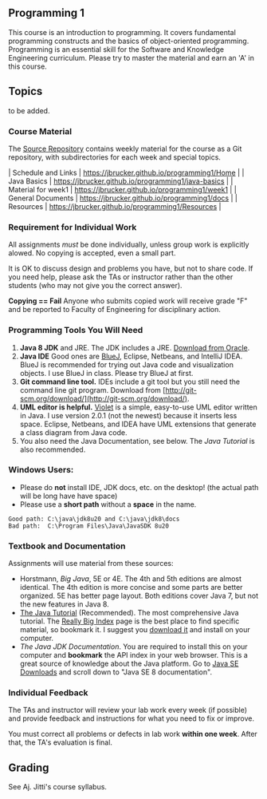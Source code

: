 ## Programming 1 

This course is an introduction to programming.  It covers fundamental programming
constructs and the basics of object-oriented programming.   Programming is an
essential skill for the Software and Knowledge Engineering curriculum. Please try
to master the material and earn an 'A' in this course.

## Topics

to be added.

### Course Material

The [Source Repository](https://github.com/jbrucker/programming1) contains weekly material for the course as a Git repository, with subdirectories for each week and special topics.

| Schedule and Links | https://jbrucker.github.io/programming1/Home |
| Java Basics        | https://jbrucker.github.io/programming1/java-basics  |
| Material for week1 | https://jbrucker.github.io/programming1/week1 |
| General Documents  | https://jbrucker.github.io/programming1/docs  |
| Resources          | https://jbrucker.github.io/programming1/Resources |


### Requirement for Individual Work

All assignments *must* be done individually, unless group work is explicitly alowed.  No copying is accepted, even a small part.

It is OK to discuss design and problems you have, but not to share code.  If you need help, please ask the TAs or instructor rather than the other students (who may not give you the correct answer).

**Copying == Fail**  Anyone who submits copied work will receive grade "F" and be reported to Faculty of Engineering for disciplinary action.

### Programming Tools You Will Need

1. **Java 8 JDK** and JRE.  The JDK includes a JRE. [Download from Oracle](http://www.oracle.com/technetwork/java/javase/downloads/index.html).
2. **Java IDE**  Good ones are [BlueJ](https://bluej.org), Eclipse, Netbeans, and IntelliJ IDEA.  BlueJ is recommended for trying out Java code and visualization objects. I use BlueJ in class. Please try BlueJ at first.
3. **Git command line tool.**  IDEs include a git tool but you still need the command line git program.  Download from [http://git-scm.org/download/](http://git-scm.org/download/).
4. **UML editor is helpful.** [Violet](https://sourceforge.net/projects/violet/files/violetumleditor/) is a simple, easy-to-use UML editor written in Java. I use version 2.0.1 (not the newest) because it inserts less space.  Eclipse, Netbeans, and IDEA have UML extensions that generate a class diagram from Java code.
5. You also need the Java Documentation, see below.  The *Java Tutorial* is also recommended.

### Windows Users:

* Please do **not** install IDE, JDK docs, etc. on the desktop! (the actual path will be long have have space)
* Please use a **short path** without a **space** in the name.
```
Good path: C:\java\jdk8u20 and C:\java\jdk8\docs
Bad path:  C:\Program Files\Java\JavaSDK 8u20
```

### Textbook and Documentation

Assignments will use material from these sources:

* Horstmann, *Big Java*, 5E or 4E.  The 4th and 5th editions are almost identical. The 4th edition is more concise and some parts are better organized. 5E has better page layout. Both editions cover Java 7, but not the new features in Java 8.
* [The Java Tutorial](https://docs.oracle.com/javase/tutorial/) (Recommended). The most comprehensive Java tutorial.  The [Really Big Index](https://docs.oracle.com/javase/tutorial/reallybigindex.html) page is the best place to find specific material, so bookmark it.  I suggest you [download it](http://www.oracle.com/technetwork/java/javase/java-tutorial-downloads-2005894.html) and install on your computer. 
* *The Java JDK Documentation*. You are required to install this on your computer and **bookmark** the API index in your web browser. This is a great source of knowledge about the Java platform. Go to [Java SE Downloads](http://www.oracle.com/technetwork/java/javase/downloads/index.html) and scroll down to "Java SE 8 documentation".

### Individual Feedback

The TAs and instructor will review your lab work every week (if possible) and provide feedback and instructions for what you need to fix or improve.  

You must correct all problems or defects in lab work **within one week**.  After that, the TA's evaluation is final.

## Grading

See Aj. Jitti's course syllabus.


